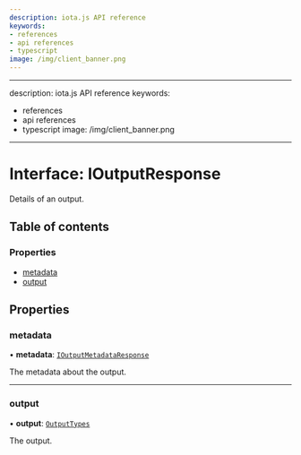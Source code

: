 ```yaml
---
description: iota.js API reference
keywords:
- references
- api references
- typescript
image: /img/client_banner.png
---
```

---
description: iota.js API reference
keywords:
- references
- api references
- typescript
image: /img/client_banner.png
---
# Interface: IOutputResponse

Details of an output.

## Table of contents

### Properties

- [metadata](IOutputResponse.md#metadata)
- [output](IOutputResponse.md#output)

## Properties

### metadata

• **metadata**: [`IOutputMetadataResponse`](IOutputMetadataResponse.md)

The metadata about the output.

___

### output

• **output**: [`OutputTypes`](../api_ref.md#outputtypes)

The output.
